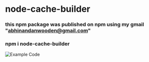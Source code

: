 # node-cache-builder
### this npm package was published on npm using my gmail "abhinandanwooden@gmail.com"
### npm i node-cache-builder
![Example Code](https://i.ibb.co/dJCxgYc/nc.png)


